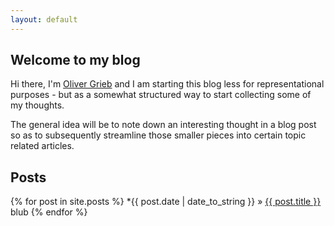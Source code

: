 ```yaml
---
layout: default
---
```


## Welcome to my blog

Hi there, I'm [Oliver Grieb](https://github.com/ogrieb) and I am starting this blog less for representational purposes - but as a somewhat structured way to start collecting some of my thoughts. 

The general idea will be to note down an interesting thought in a blog post so as to subsequently streamline those smaller pieces into certain topic related articles.

## Posts

{% for post in site.posts %}
  *{{ post.date | date_to_string }} » <a href="{{ post.url }}" title="{{ post.title }}">{{ post.title }}</a> blub
{% endfor %}
